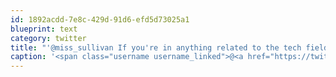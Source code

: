 ```yaml
---
id: 1892acdd-7e8c-429d-91d6-efd5d73025a1
blueprint: text
category: twitter
title: "'@miss_sullivan If you're in anything related to the tech field (or even just like beer) a bunch of us geeks will be there from 5-7"
caption: '<span class="username username_linked">@<a href="https://twitter.com/miss_sullivan" title="Meg Sullivan">miss_sullivan</a></span> If you''re in anything related to the tech field (or even just like beer) a bunch of us geeks will be there from 5-7'
---
```

